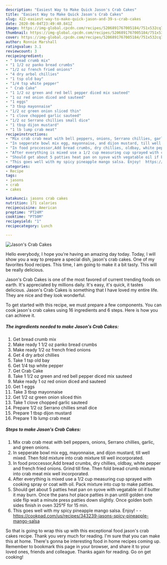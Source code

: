 ```yaml
---
description: "Easiest Way to Make Quick Jason's Crab Cakes"
title: "Easiest Way to Make Quick Jason's Crab Cakes"
slug: 422-easiest-way-to-make-quick-jason-and-39-s-crab-cakes
date: 2020-06-04T23:49:40.841Z
image: https://img-global.cpcdn.com/recipes/5206891767005184/751x532cq70/jasons-crab-cakes-recipe-main-photo.jpg
thumbnail: https://img-global.cpcdn.com/recipes/5206891767005184/751x532cq70/jasons-crab-cakes-recipe-main-photo.jpg
cover: https://img-global.cpcdn.com/recipes/5206891767005184/751x532cq70/jasons-crab-cakes-recipe-main-photo.jpg
author: Ronnie Marshall
ratingvalue: 3.1
reviewcount: 3
recipeingredient:
- " bread crumb mix"
- "1 1/2 oz panko bread crumbs"
- "1/2 oz french fried onions"
- "4 dry arbol chillies"
- "1 tsp old bay"
- "1/4 tsp white pepper"
- " Crab Cake"
- "1 1/2 oz green and red bell pepper diced mix sauteed"
- "1 oz red onion diced and sauteed"
- "1 eggs"
- "3 tbsp mayonnaise"
- "1/2 oz green onion sliced thin"
- "1 clove chopped garlic sauteed"
- "1/2 oz Serrano chillies small dice"
- "1 tbsp dijon mustard"
- "1 lb lump crab meat"
recipeinstructions:
- "Mix crab crab meat with bell peppers, onions, Serrano chillies, garlic, and green onions."
- "In sepperate bowl mix egg, mayonnaise, and dijon mustard, till well mixed. Then fold mixture into crab mixture till well incorporated."
- "In food proccessor,Add bread crumbs, dry chillies, oldbay, white pepper and french fried onions. Grind till fine. Then fold bread crumb mixture into crab meat mix well incorporated."
- "After everything is mixed use a 1/2 cup measuring cup sprayed with cooking spray or coat with oil. Pack mixture into cup to make patties."
- "Should get about 5 patties heat pan on syove with vegatable oil if butter it may burn. Once the pans hot place patties in pan untill golden one side flip wait a minute press patties down slightly. Once golden both sides finish in oven 325°F for 15 min."
- "This goes well with my spicy pineapple mango salsa. Enjoy!  https://cookpad.com/us/recipes/343239-jasons-spicy-pineapple-mango-salsa"
categories:
- Recipe
tags:
- jasons
- crab
- cakes

katakunci: jasons crab cakes 
nutrition: 171 calories
recipecuisine: American
preptime: "PT24M"
cooktime: "PT50M"
recipeyield: "1"
recipecategory: Lunch

---
```



![Jason&#39;s Crab Cakes](https://img-global.cpcdn.com/recipes/5206891767005184/751x532cq70/jasons-crab-cakes-recipe-main-photo.jpg)

Hello everybody, I hope you're having an amazing day today. Today, I will show you a way to prepare a special dish, jason&#39;s crab cakes. One of my favorites food recipes. This time, I am going to make it a bit tasty. This will be really delicious.

Jason&#39;s Crab Cakes is one of the most favored of current trending foods on earth. It's appreciated by millions daily. It's easy, it's quick, it tastes delicious. Jason&#39;s Crab Cakes is something that I have loved my entire life. They are nice and they look wonderful.




To get started with this recipe, we must prepare a few components. You can cook jason&#39;s crab cakes using 16 ingredients and 6 steps. Here is how you can achieve it.

<!--inarticleads1-->

##### The ingredients needed to make Jason&#39;s Crab Cakes:

1. Get  bread crumb mix
1. Make ready 1 1/2 oz panko bread crumbs
1. Make ready 1/2 oz french fried onions
1. Get 4 dry arbol chillies
1. Take 1 tsp old bay
1. Get 1/4 tsp white pepper
1. Get  Crab Cake
1. Take 1 1/2 oz green and red bell pepper diced mix sauteed
1. Make ready 1 oz red onion diced and sauteed
1. Get 1 eggs
1. Take 3 tbsp mayonnaise
1. Get 1/2 oz green onion sliced thin
1. Take 1 clove chopped garlic sauteed
1. Prepare 1/2 oz Serrano chillies small dice
1. Prepare 1 tbsp dijon mustard
1. Prepare 1 lb lump crab meat




<!--inarticleads2-->

##### Steps to make Jason&#39;s Crab Cakes:

1. Mix crab crab meat with bell peppers, onions, Serrano chillies, garlic, and green onions.
1. In sepperate bowl mix egg, mayonnaise, and dijon mustard, till well mixed. Then fold mixture into crab mixture till well incorporated.
1. In food proccessor,Add bread crumbs, dry chillies, oldbay, white pepper and french fried onions. Grind till fine. Then fold bread crumb mixture into crab meat mix well incorporated.
1. After everything is mixed use a 1/2 cup measuring cup sprayed with cooking spray or coat with oil. Pack mixture into cup to make patties.
1. Should get about 5 patties heat pan on syove with vegatable oil if butter it may burn. Once the pans hot place patties in pan untill golden one side flip wait a minute press patties down slightly. Once golden both sides finish in oven 325°F for 15 min.
1. This goes well with my spicy pineapple mango salsa. Enjoy! -  - https://cookpad.com/us/recipes/343239-jasons-spicy-pineapple-mango-salsa




So that is going to wrap this up with this exceptional food jason&#39;s crab cakes recipe. Thank you very much for reading. I'm sure that you can make this at home. There's gonna be interesting food in home recipes coming up. Remember to bookmark this page in your browser, and share it to your loved ones, friends and colleague. Thanks again for reading. Go on get cooking!
